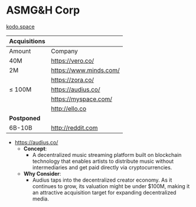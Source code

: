 # ASMG&H Corp

[kodo.space](ASMG&H%20Corp%2012be5e0bee6e8068a1eaeb32c55d1ea3/kodo%20space%2010fe5e0bee6e8067a55fdceeea292e15.md)

| **Acquisitions** |  |
| --- | --- |
| Amount | Company |
| 40M | https://vero.co/ |
| 2M | https://www.minds.com/ |
|  | https://zora.co/ |
| ≤ 100M | https://audius.co/ |
|  | https://myspace.com/ |
|  | http://ello.co   |
| **Postponed** |  |
| 6B-10B | http://reddit.com |
- https://audius.co/
    - **Concept**:
        - A decentralized music streaming platform built on blockchain technology that enables artists to distribute music without intermediaries and get paid directly via cryptocurrencies.
    - **Why Consider**:
        - Audius taps into the decentralized creator economy. As it continues to grow, its valuation might be under $100M, making it an attractive acquisition target for expanding decentralized media.